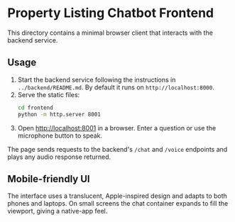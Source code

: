 # Property Listing Chatbot Frontend

This directory contains a minimal browser client that interacts with the backend service.

## Usage

1. Start the backend service following the instructions in `../backend/README.md`. By default it runs on `http://localhost:8000`.
2. Serve the static files:
   ```bash
   cd frontend
   python -m http.server 8001
   ```
3. Open [http://localhost:8001](http://localhost:8001) in a browser. Enter a question or use the microphone button to speak.

The page sends requests to the backend's `/chat` and `/voice` endpoints and plays any audio response returned.

## Mobile-friendly UI

The interface uses a translucent, Apple-inspired design and adapts to both phones and laptops. On small screens the chat
container expands to fill the viewport, giving a native-app feel.
